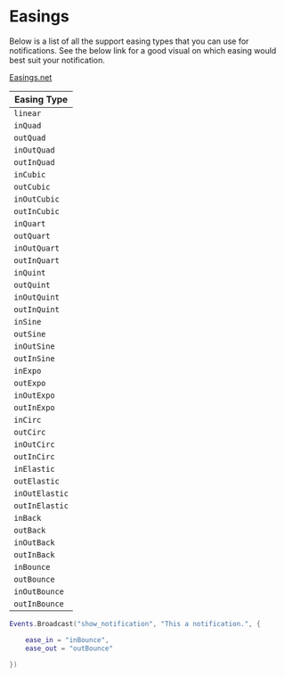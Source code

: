# Easings

Below is a list of all the support easing types that you can use for notifications.  See the below link for a good visual on which easing would best suit your notification.

[Easings.net](https://easings.net/)

| Easing Type |
| ----------- |
| `linear` |
| `inQuad` |
| `outQuad` |
| `inOutQuad` |
| `outInQuad` |
| `inCubic` |
| `outCubic` |
| `inOutCubic` |
| `outInCubic` |
| `inQuart` |
| `outQuart` |
| `inOutQuart` |
| `outInQuart` |
| `inQuint` |
| `outQuint` |
| `inOutQuint` |
| `outInQuint` |
| `inSine` |
| `outSine` |
| `inOutSine` |
| `outInSine` |
| `inExpo` |
| `outExpo` |
| `inOutExpo` |
| `outInExpo` |
| `inCirc` |
| `outCirc` |
| `inOutCirc` |
| `outInCirc` |
| `inElastic` |
| `outElastic` |
| `inOutElastic` |
| `outInElastic` |
| `inBack` |
| `outBack` |
| `inOutBack` |
| `outInBack` |
| `inBounce` |
| `outBounce` |
| `inOutBounce` |
| `outInBounce` |

```lua
Events.Broadcast("show_notification", "This a notification.", {

	ease_in = "inBounce",
	ease_out = "outBounce"

})
```